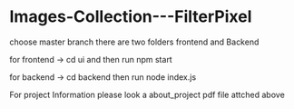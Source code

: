 # Images-Collection---FilterPixel

choose master branch
there are two folders frontend and Backend

for frontend -> cd ui and then run npm start

for backend -> cd backend then run node index.js

For project Information please look a about_project pdf file attched above
